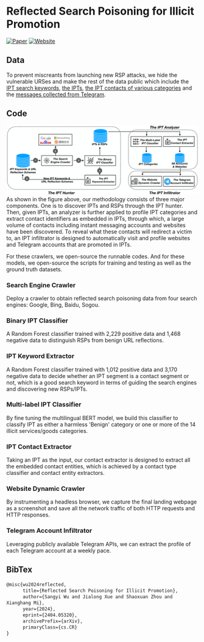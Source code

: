# Reflected Search Poisoning for Illicit Promotion

[![Paper](http://img.shields.io/badge/Paper-arXiv.2404.05320-B3181B?logo=arXiv)](https://arxiv.org/abs/2404.05320)
 [![Website](https://img.shields.io/badge/Website-here-brightgreen?logo=googlechrome&logoColor=%23000000&labelColor=%23eeeeee
)](https://chasesecurity.github.io/Reflected-Search-Poisoning-for-Illicit-Promotion/)

## Data

To prevent miscreants from launching new RSP attacks, we hide the vulnerable URSes and make the rest of the data public which include the [IPT search keywords](https://drive.google.com/file/d/1L1yePl_evc-1OhyD3nOMMxhNjVlQCH_D/view?usp=drive_link), [the IPTs](https://drive.google.com/file/d/1zeLtwGIMo3NEkSdVT2G_IE923nrpWkPA/view?usp=drive_link), [the IPT contacts of various categories](https://drive.google.com/file/d/1lFwodHIV6sSVqJy4L-vAu3zi0jM0SEVT/view?usp=drive_link) and the [messages collected from Telegram](https://drive.google.com/file/d/16bA7E9vqEFbuD3QttfPH6Tc43xJnWuDs/view?usp=drive_link).

## Code

![methodology](./img/methodology.png)
As shown in the figure above, our methodology consists of three major components. One is to discover IPTs and RSPs through the IPT hunter. Then, given IPTs, an analyzer is further applied to profile IPT categories and extract contact identifiers as embedded in IPTs, through which, a large volume of contacts including instant messaging accounts and websites have been discovered. To reveal what these contacts will redirect a victim to, an IPT infiltrator is designed to automatically visit and profile  websites and Telegram accounts that are promoted in IPTs.

For these crawlers, we open-source the runnable codes. And for these models, we open-source the scripts for training and testing as well as the ground truth datasets.

### Search Engine Crawler

Deploy a crawler to obtain reflected search poisoning data from four search engines: Google, Bing, Baidu, Sogou.

### Binary IPT Classifier

A Random Forest classifier trained with 2,229 positive data and 1,468 negative data to distinguish RSPs from benign URL reflections. 

### IPT Keyword Extractor

A Random Forest classifier trained with 1,012 positive data and 3,170 negative data to decide whether an IPT segment is a contact segment or not, which is a good search keyword in terms of guiding the search engines and discovering new RSPs/IPTs.

### Multi-label IPT Classifier

By fine tuning the multilingual BERT model, we build this classifier to classify IPT as either a harmless 'Benign' category or one or more of the 14 illicit services/goods categories.

### IPT Contact Extractor

Taking an IPT as the input, our contact extractor is designed to extract all the embedded contact entities, which is achieved by a contact type classifier and contact entity extractors.

### Website Dynamic Crawler

By instrumenting a headless browser, we capture the final landing webpage as a screenshot and save all the network traffic of both HTTP requests and HTTP responses. 

### Telegram Account Infiltrator

Leveraging publicly available Telegram APIs, we can extract the profile of each Telegram account at a weekly pace.

## BibTex

```
@misc{wu2024reflected,
      title={Reflected Search Poisoning for Illicit Promotion}, 
      author={Sangyi Wu and Jialong Xue and Shaoxuan Zhou and Xianghang Mi},
      year={2024},
      eprint={2404.05320},
      archivePrefix={arXiv},
      primaryClass={cs.CR}
}
```